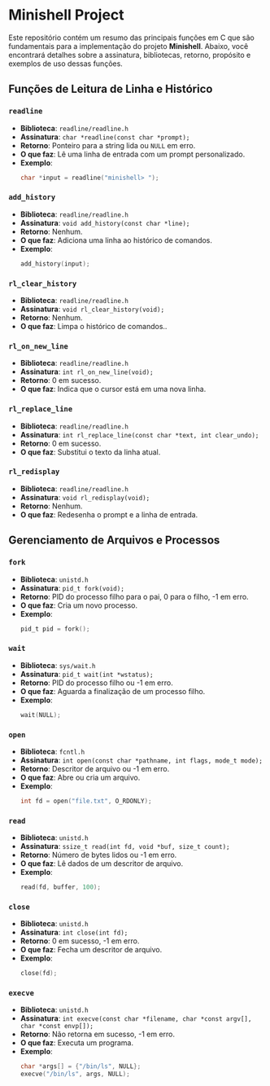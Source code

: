 # Minishell Project

Este repositório contém um resumo das principais funções em C que são fundamentais para a implementação do projeto **Minishell**. Abaixo, você encontrará detalhes sobre a assinatura, bibliotecas, retorno, propósito e exemplos de uso dessas funções.

## Funções de Leitura de Linha e Histórico

### `readline`
- **Biblioteca**: `readline/readline.h`
- **Assinatura**: `char *readline(const char *prompt);`
- **Retorno**: Ponteiro para a string lida ou `NULL` em erro.
- **O que faz**: Lê uma linha de entrada com um prompt personalizado.
- **Exemplo**:
  ```c
  char *input = readline("minishell> ");

### `add_history`
- **Biblioteca**: `readline/readline.h`
- **Assinatura**: `void add_history(const char *line);`
- **Retorno**: Nenhum.
- **O que faz**: Adiciona uma linha ao histórico de comandos.
- **Exemplo**:
  ```c
  add_history(input);

### `rl_clear_history`
- **Biblioteca**: `readline/readline.h`
- **Assinatura**: `void rl_clear_history(void);`
- **Retorno**: Nenhum.
- **O que faz**: Limpa o histórico de comandos..

### `rl_on_new_line`
- **Biblioteca**: `readline/readline.h`
- **Assinatura**: `int rl_on_new_line(void);`
- **Retorno**: 0 em sucesso.
- **O que faz**: Indica que o cursor está em uma nova linha.

### `rl_replace_line`
- **Biblioteca**: `readline/readline.h`
- **Assinatura**: `int rl_replace_line(const char *text, int clear_undo);`
- **Retorno**: 0 em sucesso.
- **O que faz**: Substitui o texto da linha atual.

### `rl_redisplay`
- **Biblioteca**: `readline/readline.h`
- **Assinatura**: `void rl_redisplay(void);`
- **Retorno**: Nenhum.
- **O que faz**: Redesenha o prompt e a linha de entrada.

## Gerenciamento de Arquivos e Processos

### `fork`
- **Biblioteca**: `unistd.h`
- **Assinatura**: `pid_t fork(void);`
- **Retorno**: PID do processo filho para o pai, 0 para o filho, -1 em erro.
- **O que faz**: Cria um novo processo.
- **Exemplo**:
  ```c
  pid_t pid = fork();

### `wait`
- **Biblioteca**: `sys/wait.h`
- **Assinatura**: `pid_t wait(int *wstatus);`
- **Retorno**: PID do processo filho ou -1 em erro.
- **O que faz**: Aguarda a finalização de um processo filho.
- **Exemplo**:
  ```c
  wait(NULL);

### `open`
- **Biblioteca**: `fcntl.h`
- **Assinatura**: `int open(const char *pathname, int flags, mode_t mode);`
- **Retorno**: Descritor de arquivo ou -1 em erro.
- **O que faz**: Abre ou cria um arquivo.
- **Exemplo**:
  ```c
  int fd = open("file.txt", O_RDONLY);

### `read`
- **Biblioteca**: `unistd.h`
- **Assinatura**: `ssize_t read(int fd, void *buf, size_t count);`
- **Retorno**: Número de bytes lidos ou -1 em erro.
- **O que faz**: Lê dados de um descritor de arquivo.
- **Exemplo**:
  ```c
  read(fd, buffer, 100);

### `close`
- **Biblioteca**: `unistd.h`
- **Assinatura**: `int close(int fd);`
- **Retorno**: 0 em sucesso, -1 em erro.
- **O que faz**: Fecha um descritor de arquivo.
- **Exemplo**:
  ```c
  close(fd);

### `execve`
- **Biblioteca**: `unistd.h`
- **Assinatura**: `int execve(const char *filename, char *const argv[], char *const envp[]);`
- **Retorno**: Não retorna em sucesso, -1 em erro.
- **O que faz**:  Executa um programa.
- **Exemplo**:
  ```c
  char *args[] = {"/bin/ls", NULL};
  execve("/bin/ls", args, NULL);

